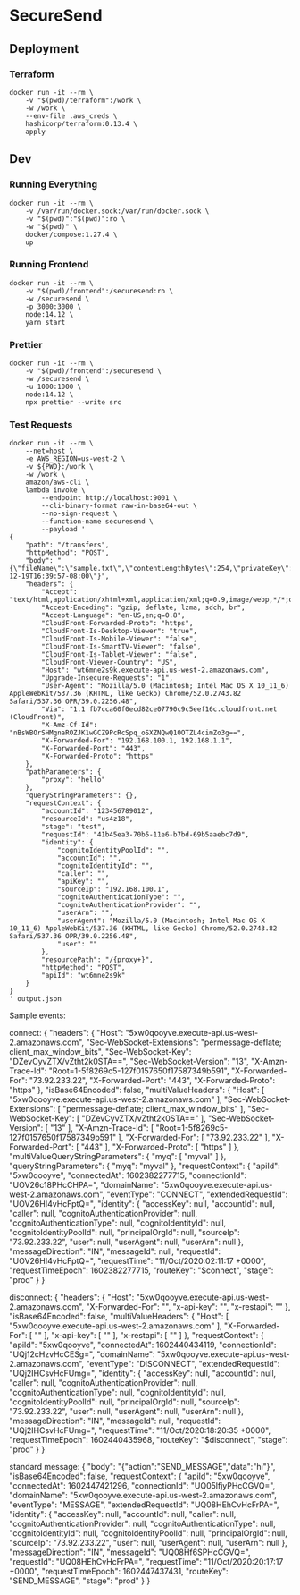# SecureSend

## Deployment
### Terraform
```shell
docker run -it --rm \
    -v "$(pwd)/terraform":/work \
    -w /work \
    --env-file .aws_creds \
    hashicorp/terraform:0.13.4 \
    apply
```

## Dev
### Running Everything
```shell
docker run -it --rm \
    -v /var/run/docker.sock:/var/run/docker.sock \
    -v "$(pwd)":"$(pwd)":ro \
    -w "$(pwd)" \
    docker/compose:1.27.4 \
    up
```

### Running Frontend
```shell
docker run -it --rm \
    -v "$(pwd)/frontend":/securesend:ro \
    -w /securesend \
    -p 3000:3000 \
    node:14.12 \
    yarn start
```

### Prettier
```shell
docker run -it --rm \
    -v "$(pwd)/frontend":/securesend \
    -w /securesend \
    -u 1000:1000 \
    node:14.12 \
    npx prettier --write src
```

### Test Requests
```shell
docker run -it --rm \
    --net=host \
    -e AWS_REGION=us-west-2 \
    -v ${PWD}:/work \
    -w /work \
    amazon/aws-cli \
    lambda invoke \
        --endpoint http://localhost:9001 \
        --cli-binary-format raw-in-base64-out \
        --no-sign-request \
        --function-name securesend \
        --payload '
{
    "path": "/transfers",
    "httpMethod": "POST",
    "body": "{\"fileName\":\"sample.txt\",\"contentLengthBytes\":254,\"privateKey\":\"lalala\",\"validUntil\":\"1996-12-19T16:39:57-08:00\"}",
    "headers": {
        "Accept": "text/html,application/xhtml+xml,application/xml;q=0.9,image/webp,*/*;q=0.8",
        "Accept-Encoding": "gzip, deflate, lzma, sdch, br",
        "Accept-Language": "en-US,en;q=0.8",
        "CloudFront-Forwarded-Proto": "https",
        "CloudFront-Is-Desktop-Viewer": "true",
        "CloudFront-Is-Mobile-Viewer": "false",
        "CloudFront-Is-SmartTV-Viewer": "false",
        "CloudFront-Is-Tablet-Viewer": "false",
        "CloudFront-Viewer-Country": "US",
        "Host": "wt6mne2s9k.execute-api.us-west-2.amazonaws.com",
        "Upgrade-Insecure-Requests": "1",
        "User-Agent": "Mozilla/5.0 (Macintosh; Intel Mac OS X 10_11_6) AppleWebKit/537.36 (KHTML, like Gecko) Chrome/52.0.2743.82 Safari/537.36 OPR/39.0.2256.48",
        "Via": "1.1 fb7cca60f0ecd82ce07790c9c5eef16c.cloudfront.net (CloudFront)",
        "X-Amz-Cf-Id": "nBsWBOrSHMgnaROZJK1wGCZ9PcRcSpq_oSXZNQwQ10OTZL4cimZo3g==",
        "X-Forwarded-For": "192.168.100.1, 192.168.1.1",
        "X-Forwarded-Port": "443",
        "X-Forwarded-Proto": "https"
    },
    "pathParameters": {
        "proxy": "hello"
    },
    "queryStringParameters": {},
    "requestContext": {
        "accountId": "123456789012",
        "resourceId": "us4z18",
        "stage": "test",
        "requestId": "41b45ea3-70b5-11e6-b7bd-69b5aaebc7d9",
        "identity": {
            "cognitoIdentityPoolId": "",
            "accountId": "",
            "cognitoIdentityId": "",
            "caller": "",
            "apiKey": "",
            "sourceIp": "192.168.100.1",
            "cognitoAuthenticationType": "",
            "cognitoAuthenticationProvider": "",
            "userArn": "",
            "userAgent": "Mozilla/5.0 (Macintosh; Intel Mac OS X 10_11_6) AppleWebKit/537.36 (KHTML, like Gecko) Chrome/52.0.2743.82 Safari/537.36 OPR/39.0.2256.48",
            "user": ""
        },
        "resourcePath": "/{proxy+}",
        "httpMethod": "POST",
        "apiId": "wt6mne2s9k"
    }
}
' output.json
```




Sample events:

connect:
{
    "headers": {
        "Host": "5xw0qooyve.execute-api.us-west-2.amazonaws.com",
        "Sec-WebSocket-Extensions": "permessage-deflate; client_max_window_bits",
        "Sec-WebSocket-Key": "DZevCyvZTX/vZtht2k0STA==",
        "Sec-WebSocket-Version": "13",
        "X-Amzn-Trace-Id": "Root=1-5f8269c5-127f0157650f17587349b591",
        "X-Forwarded-For": "73.92.233.22",
        "X-Forwarded-Port": "443",
        "X-Forwarded-Proto": "https"
    },
    "isBase64Encoded": false,
    "multiValueHeaders": {
        "Host": [
            "5xw0qooyve.execute-api.us-west-2.amazonaws.com"
        ],
        "Sec-WebSocket-Extensions": [
            "permessage-deflate; client_max_window_bits"
        ],
        "Sec-WebSocket-Key": [
            "DZevCyvZTX/vZtht2k0STA=="
        ],
        "Sec-WebSocket-Version": [
            "13"
        ],
        "X-Amzn-Trace-Id": [
            "Root=1-5f8269c5-127f0157650f17587349b591"
        ],
        "X-Forwarded-For": [
            "73.92.233.22"
        ],
        "X-Forwarded-Port": [
            "443"
        ],
        "X-Forwarded-Proto": [
            "https"
        ]
    },
    "multiValueQueryStringParameters": {
        "myq": [
            "myval"
        ]
    },
    "queryStringParameters": {
        "myq": "myval"
    },
    "requestContext": {
        "apiId": "5xw0qooyve",
        "connectedAt": 1602382277715,
        "connectionId": "UOV26c18PHcCHPA=",
        "domainName": "5xw0qooyve.execute-api.us-west-2.amazonaws.com",
        "eventType": "CONNECT",
        "extendedRequestId": "UOV26HI4vHcFptQ=",
        "identity": {
            "accessKey": null,
            "accountId": null,
            "caller": null,
            "cognitoAuthenticationProvider": null,
            "cognitoAuthenticationType": null,
            "cognitoIdentityId": null,
            "cognitoIdentityPoolId": null,
            "principalOrgId": null,
            "sourceIp": "73.92.233.22",
            "user": null,
            "userAgent": null,
            "userArn": null
        },
        "messageDirection": "IN",
        "messageId": null,
        "requestId": "UOV26HI4vHcFptQ=",
        "requestTime": "11/Oct/2020:02:11:17 +0000",
        "requestTimeEpoch": 1602382277715,
        "routeKey": "$connect",
        "stage": "prod"
    }
}


disconnect:
{
    "headers": {
        "Host": "5xw0qooyve.execute-api.us-west-2.amazonaws.com",
        "X-Forwarded-For": "",
        "x-api-key": "",
        "x-restapi": ""
    },
    "isBase64Encoded": false,
    "multiValueHeaders": {
        "Host": [
            "5xw0qooyve.execute-api.us-west-2.amazonaws.com"
        ],
        "X-Forwarded-For": [
            ""
        ],
        "x-api-key": [
            ""
        ],
        "x-restapi": [
            ""
        ]
    },
    "requestContext": {
        "apiId": "5xw0qooyve",
        "connectedAt": 1602440434119,
        "connectionId": "UQj12cHzvHcCESg=",
        "domainName": "5xw0qooyve.execute-api.us-west-2.amazonaws.com",
        "eventType": "DISCONNECT",
        "extendedRequestId": "UQj2IHCsvHcFUmg=",
        "identity": {
            "accessKey": null,
            "accountId": null,
            "caller": null,
            "cognitoAuthenticationProvider": null,
            "cognitoAuthenticationType": null,
            "cognitoIdentityId": null,
            "cognitoIdentityPoolId": null,
            "principalOrgId": null,
            "sourceIp": "73.92.233.22",
            "user": null,
            "userAgent": null,
            "userArn": null
        },
        "messageDirection": "IN",
        "messageId": null,
        "requestId": "UQj2IHCsvHcFUmg=",
        "requestTime": "11/Oct/2020:18:20:35 +0000",
        "requestTimeEpoch": 1602440435968,
        "routeKey": "$disconnect",
        "stage": "prod"
    }
}

standard message:
{
    "body": "{\"action\":\"SEND_MESSAGE\",\"data\":\"hi\"}",
    "isBase64Encoded": false,
    "requestContext": {
        "apiId": "5xw0qooyve",
        "connectedAt": 1602447421296,
        "connectionId": "UQ05lfjyPHcCGVQ=",
        "domainName": "5xw0qooyve.execute-api.us-west-2.amazonaws.com",
        "eventType": "MESSAGE",
        "extendedRequestId": "UQ08HEhCvHcFrPA=",
        "identity": {
            "accessKey": null,
            "accountId": null,
            "caller": null,
            "cognitoAuthenticationProvider": null,
            "cognitoAuthenticationType": null,
            "cognitoIdentityId": null,
            "cognitoIdentityPoolId": null,
            "principalOrgId": null,
            "sourceIp": "73.92.233.22",
            "user": null,
            "userAgent": null,
            "userArn": null
        },
        "messageDirection": "IN",
        "messageId": "UQ08Hf6SPHcCGVQ=",
        "requestId": "UQ08HEhCvHcFrPA=",
        "requestTime": "11/Oct/2020:20:17:17 +0000",
        "requestTimeEpoch": 1602447437431,
        "routeKey": "SEND_MESSAGE",
        "stage": "prod"
    }
}
